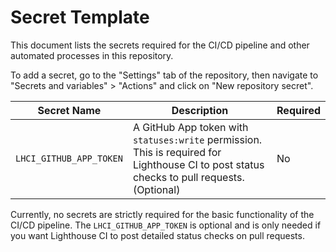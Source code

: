 # Secret Template

This document lists the secrets required for the CI/CD pipeline and other automated processes in this repository.

To add a secret, go to the "Settings" tab of the repository, then navigate to "Secrets and variables" > "Actions" and click on "New repository secret".

| Secret Name             | Description                                                                                                                              | Required |
| ----------------------- | ---------------------------------------------------------------------------------------------------------------------------------------- | -------- |
| `LHCI_GITHUB_APP_TOKEN` | A GitHub App token with `statuses:write` permission. This is required for Lighthouse CI to post status checks to pull requests. (Optional) | No       |

Currently, no secrets are strictly required for the basic functionality of the CI/CD pipeline. The `LHCI_GITHUB_APP_TOKEN` is optional and is only needed if you want Lighthouse CI to post detailed status checks on pull requests.
